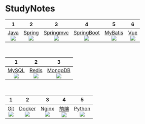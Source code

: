# StudyNotes

|              1              |              2              |              3              |              4              |              5              |             6             |
| :--------------------------: | :-----------------------: | :--------------------: | :--: | :---------------------------: | :---------------------------: |
|[Java](#tree/master/java)<br>![](https://img.shields.io/badge/%20-007396.svg?style=plastic&logo=java) |[Spring](./Spring/README.md)<br>![](https://img.shields.io/badge/%20-6DB33F.svg?style=plastic&logo=spring) |[Springmvc](./SpringMVC/README.md)<br>![](https://img.shields.io/badge/SpringMVC-6DB33F.svg?style=plastic) |[SpringBoot](/tree/master/SpringBoot)<br>![](https://img.shields.io/badge/SpringBoot-6DB33F.svg?style=plastic) |[MyBatis](./MyBatis/README.md)<br>![](https://img.shields.io/badge/Mybatis-3776AB.svg?style=plastic) | [Vue](/tree/master/vue)<br>![](https://img.shields.io/badge/%20-FFFFFF.svg?style=plastic&logo=vue.js) |

<br>

|                              1                               |                              2                               |                              3                               |
| :----------------------------------------------------------: | :----------------------------------------------------------: | :----------------------------------------------------------: |
| [MySQL](./MySQL/README.md)<br/>![](https://img.shields.io/badge/%20-FFFFFF.svg?style=plastic&logo=mysql) | [Redis](./Redis/README.md)<br/>![](https://img.shields.io/badge/%20-FFFFFF.svg?style=plastic&logo=redis) | [MongoDB](./MongoDB/README.md)<br/>![](https://img.shields.io/badge/%20-FFFFFF.svg?style=plastic&logo=mongodb) |

<br>

|                              1                               |                              2                               |                              3                               |                              4                               |                              5                               |
| :----------------------------------------------------------: | :----------------------------------------------------------: | :----------------------------------------------------------: | :----------------------------------------------------------: | :----------------------------------------------------------: |
| [Git](./Git/README.md) <br>![](https://img.shields.io/badge/%20-FFFFFF.svg?style=plastic&logo=git) | [Docker](./Docker/README.md)<br>![](https://img.shields.io/badge/%20-FFFFFF.svg?style=plastic&logo=docker) | [Nginx](./Nginx/README.md)<br>![](https://img.shields.io/badge/%20-FFFFFF.svg?style=plastic&logo=nginx) | [前端](/tree/master/前端)<br>![](https://img.shields.io/badge/Front%20End-3776AB.svg?style=plastic) | [Python](/tree/master/python)<br>![](https://img.shields.io/badge/%20-FFFFFF.svg?style=plastic&logo=python) |

